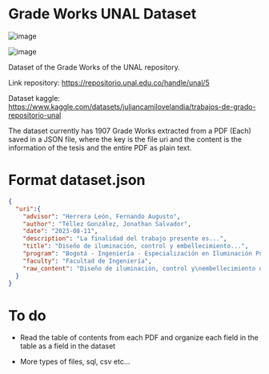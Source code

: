 # Grade Works UNAL Dataset

![image](https://github.com/user-attachments/assets/a81d8a9d-4112-4ddd-bec8-325435c21c2a)

![image](https://github.com/user-attachments/assets/1850b8fc-eb75-4d4c-9e31-70a21fde1a18)

Dataset of the Grade Works of the UNAL repository.

Link repository: https://repositorio.unal.edu.co/handle/unal/5

Dataset kaggle: https://www.kaggle.com/datasets/juliancamilovelandia/trabajos-de-grado-repositorio-unal

The dataset currently has 1907 Grade Works extracted from a PDF (Each) saved in a JSON file, where the key is the file uri and the content is the information of the tesis and the entire PDF as plain text.

# Format dataset.json
```json
{
  "uri":{
    "advisor": "Herrera León, Fernando Augusto",
    "author": "Téllez González, Jonathan Salvador",
    "date": "2023-08-11",
    "description": "La finalidad del trabajo presente es...",
    "title": "Diseño de iluminación, control y embellecimiento...",
    "program": "Bogotá - Ingeniería - Especialización en Iluminación Pública y Privada",
    "faculty": "Facultad de Ingeniería",
    "raw_content": "Diseño de iluminación, control y\nembellecimiento de la cancha..."
  }
}
```

# To do

* Read the table of contents from each PDF and organize each field in the table as a field in the dataset
  
* More types of files, sql, csv etc...
